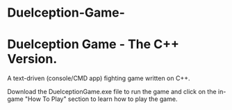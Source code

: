 # Duelception-Game-

# Duelception Game - The C++ Version.

A text-driven (console/CMD app) fighting game written on C++.

Download the DuelceptionGame.exe file to run the game and click on the in-game "How To Play" section to learn how to play the game.



